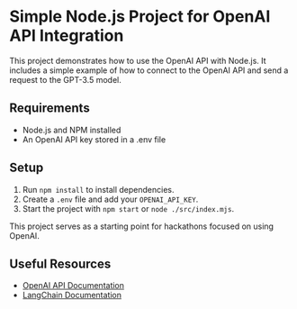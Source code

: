 # Simple Node.js Project for OpenAI API Integration

This project demonstrates how to use the OpenAI API with Node.js. It includes a simple example of how to connect to the OpenAI API and send a request to the GPT-3.5 model.

## Requirements

- Node.js and NPM installed
- An OpenAI API key stored in a .env file

## Setup

1. Run `npm install` to install dependencies.
2. Create a `.env` file and add your `OPENAI_API_KEY`.
3. Start the project with `npm start` or `node ./src/index.mjs`.

This project serves as a starting point for hackathons focused on using OpenAI.

## Useful Resources

- [OpenAI API Documentation](https://platform.openai.com/docs)
- [LangChain Documentation](https://js.langchain.com/docs/introduction/)
